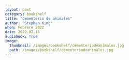 ```yaml
---
layout: post
category: bookshelf
title: "Cementerio de animales"
author: "Stephen King"
when: Febrero 2022
date: 2022-02-16
audiobook: True
image:
  thumbnail: /images/bookshelf/cementeriodeanimales.jpg
  path: /images/bookshelf/cementeriodeanimales.jpg
---
```

